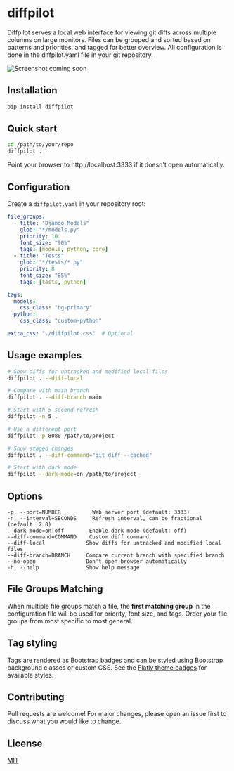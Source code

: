 # diffpilot

Diffpilot serves a local web interface for viewing git diffs across multiple columns on large monitors. Files can be grouped and sorted based on patterns and priorities, and tagged for better overview. All configuration is done in the diffpilot.yaml file in your git repository.

![Screenshot coming soon]()

## Installation

```bash
pip install diffpilot
```

## Quick start

```bash
cd /path/to/your/repo
diffpilot .
```

Point your browser to http://localhost:3333 if it doesn't open automatically.

## Configuration

Create a `diffpilot.yaml` in your repository root:

```yaml
file_groups:
  - title: "Django Models"
    glob: "*/models.py"
    priority: 10
    font_size: "90%"
    tags: [models, python, core]
  - title: "Tests"
    glob: "*/tests/*.py"
    priority: 8
    font_size: "85%"
    tags: [tests, python]

tags:
  models:
    css_class: "bg-primary"
  python:
    css_class: "custom-python"

extra_css: "./diffpilot.css"  # Optional
```

## Usage examples

```bash
# Show diffs for untracked and modified local files
diffpilot . --diff-local

# Compare with main branch
diffpilot . --diff-branch main

# Start with 5 second refresh
diffpilot -n 5 .

# Use a different port
diffpilot -p 8080 /path/to/project

# Show staged changes
diffpilot . --diff-command="git diff --cached"

# Start with dark mode
diffpilot --dark-mode=on /path/to/project
```

## Options

```
-p, --port=NUMBER          Web server port (default: 3333)
-n, --interval=SECONDS     Refresh interval, can be fractional (default: 2.0)
--dark-mode=on|off        Enable dark mode (default: off)
--diff-command=COMMAND    Custom diff command
--diff-local             Show diffs for untracked and modified local files
--diff-branch=BRANCH     Compare current branch with specified branch
--no-open                Don't open browser automatically
-h, --help               Show help message
```

## File Groups Matching

When multiple file groups match a file, the **first matching group** in the configuration file will be used for priority, font size, and tags. Order your file groups from most specific to most general.

## Tag styling

Tags are rendered as Bootstrap badges and can be styled using Bootstrap background classes or custom CSS. See the [Flatly theme badges](https://bootswatch.com/flatly/) for available styles.

## Contributing

Pull requests are welcome! For major changes, please open an issue first to discuss what you would like to change.

## License

[MIT](https://opensource.org/licenses/MIT)